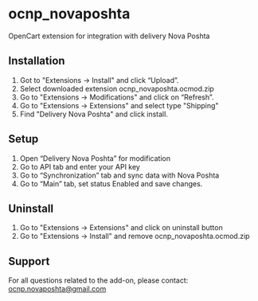 # ocnp_novaposhta
OpenCart extension for integration with delivery Nova Poshta

## Installation
1. Got to "Extensions -> Install"  and click “Upload”.
2. Select downloaded extension ocnp_novaposhta.ocmod.zip
3. Go to "Extensions -> Modifications"  and click on “Refresh”.
4. Go to "Extensions -> Extensions" and select type "Shipping"
5. Find "Delivery Nova Poshta" and click install.

## Setup
1. Open “Delivery Nova Poshta” for modification
2. Go to API tab and enter your API key
3. Go to “Synchronization” tab and sync data with Nova Poshta
4. Go to “Main” tab, set status Enabled and save changes.

## Uninstall
1. Go to "Extensions -> Extensions" and click on uninstall button
2. Go to "Extensions -> Install" and remove ocnp_novaposhta.ocmod.zip

## Support
For all questions related to the add-on, please contact:  ocnp.novaposhta@gmail.com